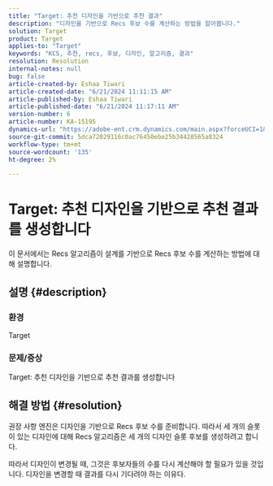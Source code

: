 ```yaml
---
title: "Target: 추천 디자인을 기반으로 추천 결과"
description: "디자인을 기반으로 Recs 후보 수를 계산하는 방법을 알아봅니다."
solution: Target
product: Target
applies-to: "Target"
keywords: "KCS, 추천, recs, 후보, 디자인, 알고리즘, 결과"
resolution: Resolution
internal-notes: null
bug: false
article-created-by: Eshaa Tiwari
article-created-date: "6/21/2024 11:11:15 AM"
article-published-by: Eshaa Tiwari
article-published-date: "6/21/2024 11:17:11 AM"
version-number: 6
article-number: KA-15195
dynamics-url: "https://adobe-ent.crm.dynamics.com/main.aspx?forceUCI=1&pagetype=entityrecord&etn=knowledgearticle&id=0380f5f8-be2f-ef11-840a-6045bd029b18"
source-git-commit: 5dca72029116c0ac76450ebe25b34428565a8324
workflow-type: tm+mt
source-wordcount: '135'
ht-degree: 2%

---
```


# Target: 추천 디자인을 기반으로 추천 결과를 생성합니다


이 문서에서는 Recs 알고리즘이 설계를 기반으로 Recs 후보 수를 계산하는 방법에 대해 설명합니다.

## 설명 {#description}


### <b>환경</b>

Target

### 문제/증상

Target: 추천 디자인을 기반으로 추천 결과를 생성합니다


## 해결 방법 {#resolution}


권장 사항 엔진은 디자인을 기반으로 Recs 후보 수를 준비합니다. 따라서 세 개의 슬롯이 있는 디자인에 대해 Recs 알고리즘은 세 개의 디자인 슬롯 후보를 생성하려고 합니다.

따라서 디자인이 변경될 때, 그것은 후보자들의 수를 다시 계산해야 할 필요가 있을 것입니다. 디자인을 변경할 때 결과를 다시 기다려야 하는 이유다.
